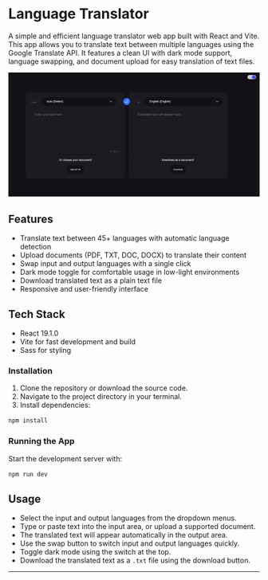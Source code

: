 # Language Translator

A simple and efficient language translator web app built with React and Vite. This app allows you to translate text between multiple languages using the Google Translate API. It features a clean UI with dark mode support, language swapping, and document upload for easy translation of text files.


![Language Translator](public/Language-Translator.png)


## Features

- Translate text between 45+ languages with automatic language detection
- Upload documents (PDF, TXT, DOC, DOCX) to translate their content
- Swap input and output languages with a single click
- Dark mode toggle for comfortable usage in low-light environments
- Download translated text as a plain text file
- Responsive and user-friendly interface

## Tech Stack

- React 19.1.0
- Vite for fast development and build
- Sass for styling

### Installation

1. Clone the repository or download the source code.
2. Navigate to the project directory in your terminal.
3. Install dependencies:

```bash
npm install
```

### Running the App

Start the development server with:

```bash
npm run dev
```

## Usage

- Select the input and output languages from the dropdown menus.
- Type or paste text into the input area, or upload a supported document.
- The translated text will appear automatically in the output area.
- Use the swap button to switch input and output languages quickly.
- Toggle dark mode using the switch at the top.
- Download the translated text as a `.txt` file using the download button.


---


